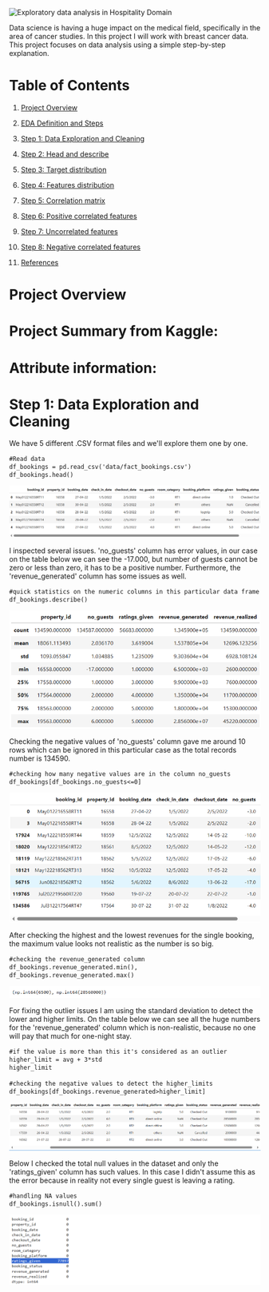 ![Exploratory data analysis in Hospitality Domain](/images/0.jpg)

Data science is having a huge impact on the medical field, specifically in the area of cancer studies. In this project I will work with breast cancer data. This project focuses on data analysis using a simple step-by-step explanation.

# Table of Contents
1. [Project Overview](#ch1)
1. [EDA Definition and Steps](#ch2)
1. [Step 1: Data Exploration and Cleaning](#ch3)
1. [Step 2: Head and describe](#ch4)
1. [Step 3: Target distribution](#ch5)
1. [Step 4: Features distribution](#ch6)
1. [Step 5: Correlation matrix](#ch7)
1. [Step 6: Positive correlated features](#ch8)
1. [Step 7: Uncorrelated features](#ch9)
1. [Step 8: Negative correlated features](#ch10)

1. [References](#ch90)


<a id="ch1"></a>
# Project Overview

# **Project Summary from Kaggle:**

# Attribute information:

<a id="ch3"></a>
# Step 1: Data Exploration and Cleaning
We have 5 different .CSV format files and we'll explore them one by one.
```
#Read data
df_bookings = pd.read_csv('data/fact_bookings.csv')
df_bookings.head()
```
![Data head](./images/1.df_booking_head.png)


I inspected several issues. 'no_guests' column has error values, in our case on the table below we can see the -17.000, but number of guests cannot be zero or less than zero, it has to be a positive number. Furthermore, the 'revenue_generated' column has some issues as well.

```
#quick statistics on the numeric columns in this particular data frame
df_bookings.describe()
```
![Data describe](./images/2.df_booking_describe.png)

Checking the negative values of 'no_guests' column gave me around 10 rows which can be ignored in this particular case as the total records number is 134590.
```
#checking how many negative values are in the column no_guests
df_bookings[df_bookings.no_guests<=0]
```
![Data cleaning](./images/3.df_booking_no_guests_negative.png)

After checking the highest and the lowest revenues for the single booking, the maximum value looks not realistic as the number is so big.
```
#checking the revenue_generated column
df_bookings.revenue_generated.min(), df_bookings.revenue_generated.max()
```
![Data cleaning](./images/4.df_booking_revenue.png)

For fixing the outlier issues I am using the standard deviation to detect the lower and higher limits. 
On the table below we can see all the huge numbers for the 'revenue_generated' column which is non-realistic, 
because no one will pay that much for one-night stay.
```
#if the value is more than this it's considered as an outlier
higher_limit = avg + 3*std
higher_limit

#checking the negative values to detect the higher_limits
df_bookings[df_bookings.revenue_generated>higher_limit]
```
![Data cleaning](./images/5.df_booking_higher_limit.png)

Below I checked the total null values in the dataset and only the 'ratings_given' column has such values. 
In this case I didn't assume this as the error because in reality not every single guest is leaving a rating.
```
#handling NA values
df_bookings.isnull().sum()
```
![Data cleaning](./images/6.df_bookings_NA.png)

